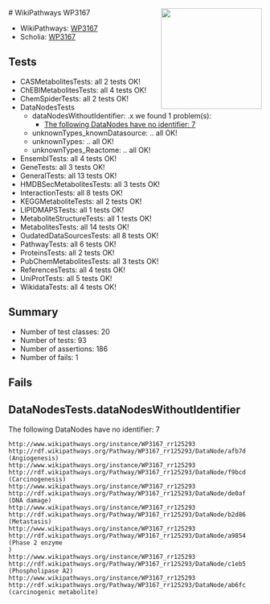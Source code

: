 <img style="float: right; width: 200px" src="https://upload.wikimedia.org/wikipedia/commons/thumb/8/83/Wplogo_with_text_500.png/640px-Wplogo_with_text_500.png" />
# WikiPathways WP3167

* WikiPathways: [WP3167](https://wikipathways.org/pathways/WP3167)
* Scholia: [WP3167](https://scholia.toolforge.org/wikipathways/WP3167)
## Tests
* CASMetabolitesTests: all 2 tests OK!
* ChEBIMetabolitesTests: all 4 tests OK!
* ChemSpiderTests: all 2 tests OK!
* DataNodesTests
    * dataNodesWithoutIdentifier: .x we found 1 problem(s):
        * [The following DataNodes have no identifier: 7](#d2d32fa6)
    * unknownTypes_knownDatasource: .. all OK!
    * unknownTypes: .. all OK!
    * unknownTypes_Reactome: .. all OK!
* EnsemblTests: all 4 tests OK!
* GeneTests: all 3 tests OK!
* GeneralTests: all 13 tests OK!
* HMDBSecMetabolitesTests: all 3 tests OK!
* InteractionTests: all 8 tests OK!
* KEGGMetaboliteTests: all 2 tests OK!
* LIPIDMAPSTests: all 1 tests OK!
* MetaboliteStructureTests: all 1 tests OK!
* MetabolitesTests: all 14 tests OK!
* OudatedDataSourcesTests: all 8 tests OK!
* PathwayTests: all 6 tests OK!
* ProteinsTests: all 2 tests OK!
* PubChemMetabolitesTests: all 3 tests OK!
* ReferencesTests: all 4 tests OK!
* UniProtTests: all 5 tests OK!
* WikidataTests: all 4 tests OK!


## Summary

* Number of test classes: 20
* Number of tests: 93
* Number of assertions: 186
* Number of fails: 1

## Fails

<a name="d2d32fa6" />

## DataNodesTests.dataNodesWithoutIdentifier

The following DataNodes have no identifier: 7
```
http://www.wikipathways.org/instance/WP3167_rr125293 http://rdf.wikipathways.org/Pathway/WP3167_rr125293/DataNode/afb7d (Angiogenesis)
http://www.wikipathways.org/instance/WP3167_rr125293 http://rdf.wikipathways.org/Pathway/WP3167_rr125293/DataNode/f9bcd (Carcinogenesis)
http://www.wikipathways.org/instance/WP3167_rr125293 http://rdf.wikipathways.org/Pathway/WP3167_rr125293/DataNode/de0af (DNA damage)
http://www.wikipathways.org/instance/WP3167_rr125293 http://rdf.wikipathways.org/Pathway/WP3167_rr125293/DataNode/b2d86 (Metastasis)
http://www.wikipathways.org/instance/WP3167_rr125293 http://rdf.wikipathways.org/Pathway/WP3167_rr125293/DataNode/a9854 (Phase 2 enzyme
)
http://www.wikipathways.org/instance/WP3167_rr125293 http://rdf.wikipathways.org/Pathway/WP3167_rr125293/DataNode/c1eb5 (Phospholipase A2)
http://www.wikipathways.org/instance/WP3167_rr125293 http://rdf.wikipathways.org/Pathway/WP3167_rr125293/DataNode/ab6fc (carcinogenic metabolite)
```

